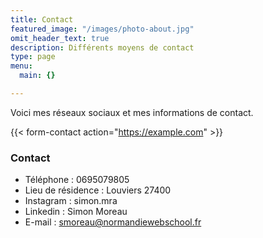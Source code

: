 ```yaml
---
title: Contact
featured_image: "/images/photo-about.jpg"
omit_header_text: true
description: Différents moyens de contact
type: page
menu:
  main: {}

---
```

Voici mes réseaux sociaux et mes informations de contact.

{{< form-contact action="https://example.com"  >}}

### Contact

* Téléphone : 0695079805
* Lieu de résidence : Louviers 27400
* Instagram : simon.mra
* Linkedin : Simon Moreau
* E-mail : smoreau@normandiewebschool.fr

### 